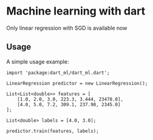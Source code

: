 # Machine learning with dart

Only linear regression with SGD is available now

## Usage

A simple usage example:
    
    import 'package:dart_ml/dart_ml.dart';
    
    LinearRegression predictor = new LinearRegression();
    
    List<List<double>> features = [
        [1.0, 2.0, 3.0, 223.3, 3.444, 23478.0],
        [4.0, 5.0, 7.2, 309.1, 237.98, 2345.0]
    ];
    
    List<double> labels = [4.0, 3.0];
    
    predictor.train(features, labels);
